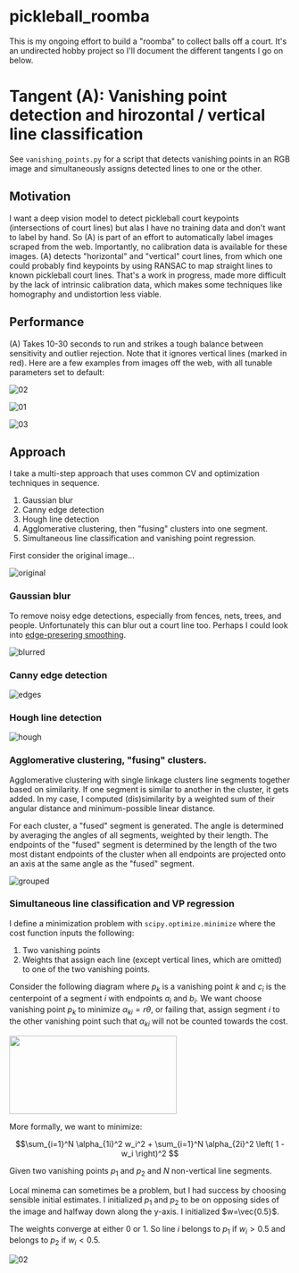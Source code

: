 # pickleball_roomba
This is my ongoing effort to build a "roomba" to collect balls off a court. It's an undirected hobby project so I'll document the different tangents I go on below.

# Tangent (A): Vanishing point detection and hirozontal / vertical line classification
See `vanishing_points.py` for a script that detects vanishing points in an RGB image and simultaneously assigns detected lines to one or the other.

## Motivation
I want a deep vision model to detect pickleball court keypoints (intersections of court lines) but alas I have no training data and don't want to label by hand. So (A) is part of an effort to automatically label images scraped from the web. Importantly, no calibration data is available for these images. (A) detects "horizontal" and "vertical" court lines, from which one could probably find keypoints by using RANSAC to map straight lines to known pickleball court lines. That's a work in progress, made more difficult by the lack of intrinsic calibration data, which makes some techniques like homography and undistortion less viable.

## Performance
(A) Takes 10-30 seconds to run and strikes a tough balance between sensitivity and outlier rejection. Note that it ignores vertical lines (marked in red). Here are a few examples from images off the web, with all tunable parameters set to default:

![02](https://github.com/ekchapman/pickleball_roomba/assets/43839555/19b343ce-0172-45f8-9326-8e8164eb71ea)

![01](https://github.com/ekchapman/pickleball_roomba/assets/43839555/24a97160-4637-407b-9e76-a17784000ab5)

![03](https://github.com/ekchapman/pickleball_roomba/assets/43839555/c6b66ce5-4c45-415e-ab3f-88323c3feddb)

## Approach
I take a multi-step approach that uses common CV and optimization techniques in sequence.
1. Gaussian blur
2. Canny edge detection
3. Hough line detection
4. Agglomerative clustering, then "fusing" clusters into one segment.
5. Simultaneous line classification and vanishing point regression.

First consider the original image...

![original](https://github.com/ekchapman/pickleball_roomba/assets/43839555/16cbbbd3-a89f-4035-967f-1aecba7c5f39)

### Gaussian blur
To remove noisy edge detections, especially from fences, nets, trees, and people. Unfortunately this can blur out a court line too. Perhaps I could look into [edge-presering smoothing](https://en.wikipedia.org/wiki/Edge-preserving_smoothing). 

![blurred](https://github.com/ekchapman/pickleball_roomba/assets/43839555/2a669390-9e7c-4e35-a213-33905cce25bf)

### Canny edge detection

![edges](https://github.com/ekchapman/pickleball_roomba/assets/43839555/1a40e19e-5e15-478e-a38a-ec1bbe156997)

### Hough line detection

![hough](https://github.com/ekchapman/pickleball_roomba/assets/43839555/dbb5efaa-9f2f-4410-bbaf-76fcfd9c2ac7)

### Agglomerative clustering, "fusing" clusters.

Agglomerative clustering with single linkage clusters line segments together based on similarity. If one segment is similar to another in the cluster, it gets added. In my case, I computed (dis)similarity by a weighted sum of their angular distance and minimum-possible linear distance.

For each cluster, a "fused" segment is generated. The angle is determined by averaging the angles of all segments, weighted by their length. The endpoints of the "fused" segment is determined by the length of the two most distant endpoints of the cluster when all endpoints are projected onto an axis at the same angle as the "fused" segment.

![grouped](https://github.com/ekchapman/pickleball_roomba/assets/43839555/87ee7f9d-ba21-45ea-951a-ad8a79670571)

### Simultaneous line classification and VP regression

I define a minimization problem with `scipy.optimize.minimize` where the cost function inputs the following:
1. Two vanishing points
2. Weights that assign each line (except vertical lines, which are omitted) to one of the two vanishing points.

Consider the following diagram where $p_k$ is a vanishing point $k$ and $c_i$ is the centerpoint of a segment $i$ with endpoints $a_i$ and $b_i$. We want choose vanishing point $p_k$ to minimize $\alpha_{ki} = r \theta$, or failing that, assign segment $i$ to the other vanishing point such that $\alpha_{ki}$ will not be counted towards the cost.

<img src="https://github.com/ekchapman/pickleball_roomba/assets/43839555/174d3918-5c43-4e7e-b569-42671d2b9aea" width="300" height="140">

More formally, we want to minimize:

$$\sum_{i=1}^N \alpha_{1i}^2 w_i^2 + \sum_{i=1}^N \alpha_{2i}^2 \left( 1 - w_i \right)^2 $$

Given two vanishing points $p_1$ and $p_2$ and $N$ non-vertical line segments.

Local minema can sometimes be a problem, but I had success by choosing sensible initial estimates. I initialized $p_1$ and $p_2$ to be on opposing sides of the image and halfway down along the y-axis. I initialized $w=\vec{0.5}$.

The weights converge at either $0$ or $1$. So line $i$ belongs to $p_1$ if $w_i > 0.5$ and belongs to $p_2$ if $w_i < 0.5$.

![02](https://github.com/ekchapman/pickleball_roomba/assets/43839555/4ca0849a-aaf3-4cc1-bbd0-dcedb646acc0)


